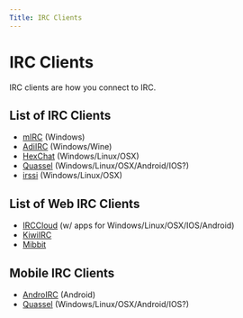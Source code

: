 ```yaml
---
Title: IRC Clients
---
```

# IRC Clients
IRC clients are how you connect to IRC.

## List of IRC Clients
* [mIRC](/wiki/client/mirc) (Windows)
* [AdiIRC](/wiki/client/adiirc) (Windows/Wine)
* [HexChat](/wiki/client/hexchat) (Windows/Linux/OSX)
* [Quassel](/wiki/client/quassel-client) (Windows/Linux/OSX/Android/IOS?)
* [irssi](/wiki/client/irssi) (Windows/Linux/OSX)

## List of Web IRC Clients
* [IRCCloud](/wiki/client/irccloud) (w/ apps for Windows/Linux/OSX/IOS/Android)
* [KiwiIRC](/wiki/client/kiwiirc)
* [Mibbit](/wiki/client/mibbit)

## Mobile IRC Clients
* [AndroIRC](/wiki/client/androirc) (Android)
* [Quassel](/wiki/client/quassel-client) (Windows/Linux/OSX/Android/IOS?)
